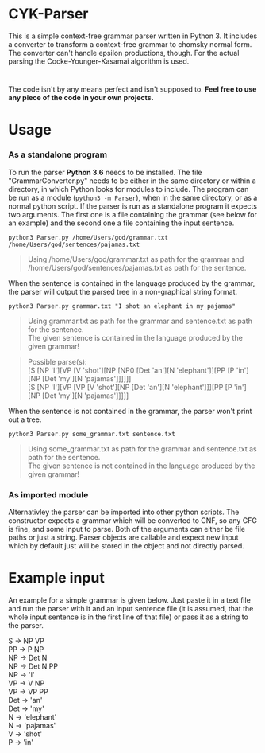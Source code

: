 # CYK-Parser

This is a simple context-free grammar parser written in Python 3.
It includes a converter to transform a context-free grammar to chomsky normal form. The converter can't handle epsilon productions, though. For the actual parsing the Cocke-Younger-Kasamai algorithm is used.

#

The code isn't by any means perfect and isn't supposed to.
**Feel free to use any piece of the code in your own projects.**

# Usage
### As a standalone program
To run the parser **Python 3.6** needs to be installed. The file "GrammarConverter.py" needs to be either in the same directory or within a directory, in which Python looks for modules to include. The program can be run as a module (`python3 -m Parser`), when
in the same directory, or as a normal python script. If the parser is run as a standalone program it expects two arguments. The first one is a file containing the grammar (see below for an example) and the second one a file containing the input sentence.

`python3 Parser.py /home/Users/god/grammar.txt /home/Users/god/sentences/pajamas.txt`

> Using /home/Users/god/grammar.txt as path for the grammar and /home/Users/god/sentences/pajamas.txt
as path for the sentence.

When the sentence is contained in the language produced by the grammar, the parser will output the parsed tree in a non-graphical string format.

`python3 Parser.py grammar.txt "I shot an elephant in my pajamas"`  
> Using grammar.txt as path for the grammar and sentence.txt as path for the sentence.  
The given sentence is contained in the language produced by the given grammar!

> Possible parse(s):  
[S [NP 'I'][VP [V 'shot'][NP [NP0 [Det 'an'][N 'elephant']][PP [P 'in'][NP [Det 'my'][N 'pajamas']]]]]]  
[S [NP 'I'][VP [VP [V 'shot'][NP [Det 'an'][N 'elephant']]][PP [P 'in'][NP [Det 'my'][N 'pajamas']]]]]

When the sentence is not contained in the grammar, the parser won't print out a tree.

`python3 Parser.py some_grammar.txt sentence.txt`

> Using some_grammar.txt as path for the grammar and sentence.txt as path for the sentence.  
The given sentence is not contained in the language produced by the given grammar!

### As imported module
Alternativley the parser can be imported into other python scripts. The constructor expects a grammar which will be converted to CNF, so any CFG is fine, and some input to parse. Both of the arguments can either be file paths or just a string. Parser objects are callable and expect new input which by default just will be stored in the object and not directly parsed.

# Example input
An example for a simple grammar is given below. Just paste it in a text file and run the parser with it and an input sentence file (it is assumed, that the whole input sentence is in the first line of that file) or pass it as a string to the parser.  

S -> NP VP  
PP -> P NP  
NP -> Det N  
NP -> Det N PP  
NP -> 'I'  
VP -> V NP  
VP -> VP PP  
Det -> 'an'  
Det -> 'my'  
N -> 'elephant'  
N -> 'pajamas'  
V -> 'shot'  
P -> 'in'  

